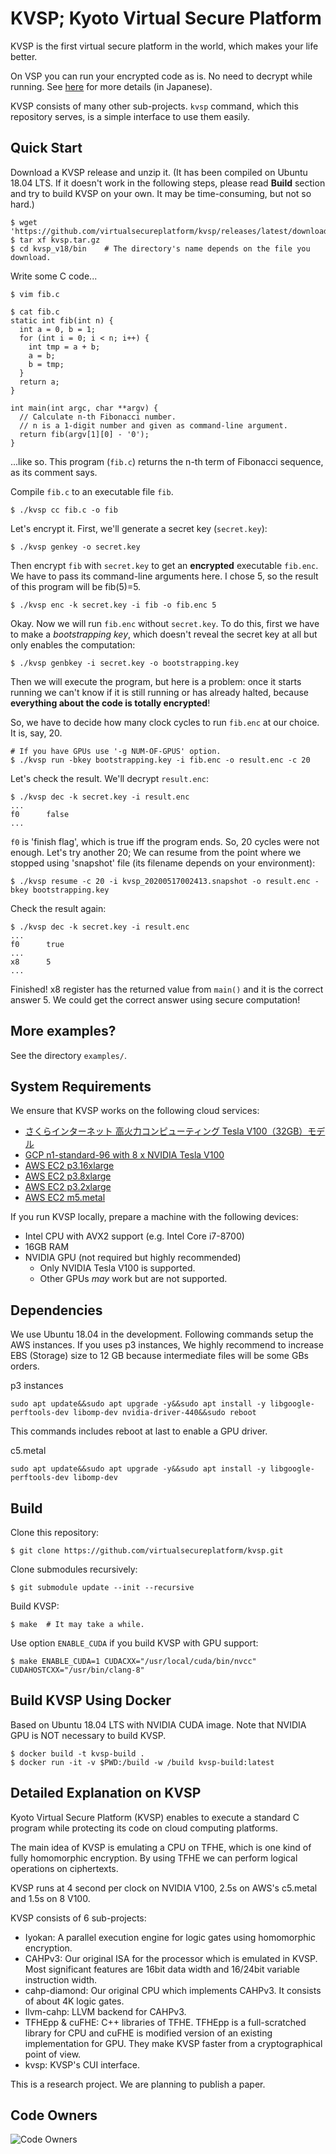 # KVSP; Kyoto Virtual Secure Platform

KVSP is the first virtual secure platform in the world,
which makes your life better.

On VSP you can run your encrypted code as is.
No need to decrypt while running. See [here](https://anqou.net/poc/2019/10/18/post-3106/)
for more details (in Japanese).

KVSP consists of many other sub-projects.
`kvsp` command, which this repository serves, is
a simple interface to use them easily.

## Quick Start

Download a KVSP release and unzip it.
(It has been compiled on Ubuntu 18.04 LTS. If it doesn't work in the following steps,
please read __Build__ section and try to build KVSP on your own.
It may be time-consuming, but not so hard.)

```
$ wget 'https://github.com/virtualsecureplatform/kvsp/releases/latest/download/kvsp.tar.gz'
$ tar xf kvsp.tar.gz
$ cd kvsp_v18/bin    # The directory's name depends on the file you download.
```

Write some C code...

```
$ vim fib.c

$ cat fib.c
static int fib(int n) {
  int a = 0, b = 1;
  for (int i = 0; i < n; i++) {
    int tmp = a + b;
    a = b;
    b = tmp;
  }
  return a;
}

int main(int argc, char **argv) {
  // Calculate n-th Fibonacci number.
  // n is a 1-digit number and given as command-line argument.
  return fib(argv[1][0] - '0');
}
```

...like so. This program (`fib.c`) returns the n-th term of Fibonacci sequence,
as its comment says.

Compile `fib.c` to an executable file `fib`.

```
$ ./kvsp cc fib.c -o fib
```

Let's encrypt it. First, we'll generate a secret key (`secret.key`):

```
$ ./kvsp genkey -o secret.key
```

Then encrypt `fib` with `secret.key` to get an **encrypted** executable `fib.enc`.
We have to pass its command-line arguments here. I chose 5, so the result
of this program will be fib(5)=5.

```
$ ./kvsp enc -k secret.key -i fib -o fib.enc 5
```

Okay. Now we will run `fib.enc` without `secret.key`.
To do this, first we have to make a _bootstrapping key_, which doesn't reveal
the secret key at all but only enables the computation:

```
$ ./kvsp genbkey -i secret.key -o bootstrapping.key
```

Then we will execute the program, but here is a problem:
once it starts running we can't know if it is still running or has already halted,
because **everything about the code is totally encrypted**!

So, we have to decide how many clock cycles to run `fib.enc` at our choice.
It is, say, 20.

```
# If you have GPUs use '-g NUM-OF-GPUS' option.
$ ./kvsp run -bkey bootstrapping.key -i fib.enc -o result.enc -c 20
```

Let's check the result. We'll decrypt `result.enc`:

```
$ ./kvsp dec -k secret.key -i result.enc
...
f0      false
...
```

`f0` is 'finish flag', which is true iff the program ends.
So, 20 cycles were not enough. Let's try another 20;
We can resume from the point where we stopped using 'snapshot' file
(its filename depends on your environment):

```
$ ./kvsp resume -c 20 -i kvsp_20200517002413.snapshot -o result.enc -bkey bootstrapping.key
```

Check the result again:

```
$ ./kvsp dec -k secret.key -i result.enc
...
f0      true
...
x8      5
...
```

Finished! x8 register has the returned value from `main()` and it is the correct answer 5.
We could get the correct answer using secure computation!

## More examples?

See the directory `examples/`.

## System Requirements

We ensure that KVSP works on the following cloud services:

- [さくらインターネット 高火力コンピューティング Tesla V100（32GB）モデル](https://www.sakura.ad.jp/koukaryoku/)
- [GCP n1-standard-96 with 8 x NVIDIA Tesla V100](https://cloud.google.com/compute/docs/machine-types?hl=ja#n1_standard_machine_types)
- [AWS EC2 p3.16xlarge](https://aws.amazon.com/jp/ec2/instance-types/p3/)
- [AWS EC2 p3.8xlarge](https://aws.amazon.com/jp/ec2/instance-types/p3/)
- [AWS EC2 p3.2xlarge](https://aws.amazon.com/jp/ec2/instance-types/p3/)
- [AWS EC2 m5.metal](https://aws.amazon.com/ec2/instance-types/c5/)


If you run KVSP locally, prepare a machine with the following devices:

- Intel CPU with AVX2 support (e.g. Intel Core i7-8700)
- 16GB RAM
- NVIDIA GPU (not required but highly recommended)
    - Only NVIDIA Tesla V100 is supported.
    - Other GPUs _may_ work but are not supported.

## Dependencies

We use Ubuntu 18.04 in the development. Following commands setup the AWS instances.
If you uses p3 instances, We highly recommend to increase EBS (Storage) size to 12 GB because intermediate files will be some GBs orders.

p3 instances
```
sudo apt update&&sudo apt upgrade -y&&sudo apt install -y libgoogle-perftools-dev libomp-dev nvidia-driver-440&&sudo reboot
```
This commands includes reboot at last to enable a GPU driver.

c5.metal
```
sudo apt update&&sudo apt upgrade -y&&sudo apt install -y libgoogle-perftools-dev libomp-dev
```

## Build

Clone this repository:

```
$ git clone https://github.com/virtualsecureplatform/kvsp.git
```

Clone submodules recursively:

```
$ git submodule update --init --recursive
```

Build KVSP:

```
$ make  # It may take a while.
```

Use option `ENABLE_CUDA` if you build KVSP with GPU support:

```
$ make ENABLE_CUDA=1 CUDACXX="/usr/local/cuda/bin/nvcc" CUDAHOSTCXX="/usr/bin/clang-8"
```

## Build KVSP Using Docker

Based on Ubuntu 18.04 LTS with NVIDIA CUDA image.
Note that NVIDIA GPU is NOT necessary to build KVSP.

```
$ docker build -t kvsp-build .
$ docker run -it -v $PWD:/build -w /build kvsp-build:latest
```

## Detailed Explanation on KVSP

Kyoto Virtual Secure Platform (KVSP) enables to execute a standard C program while protecting its code on cloud computing platforms.

The main idea of KVSP is emulating a CPU on TFHE, which is one kind of fully homomorphic encryption. By using TFHE we can perform logical operations on ciphertexts.

KVSP runs at 4 second per clock on NVIDIA V100, 2.5s on AWS's c5.metal and 1.5s on 8 V100.

KVSP consists of 6 sub-projects:

- Iyokan: A parallel execution engine for logic gates using homomorphic encryption.
- CAHPv3: Our original ISA for the processor which is emulated in KVSP. Most significant features are 16bit data width and 16/24bit variable instruction width.
- cahp-diamond: Our original CPU which implements CAHPv3. It consists of about 4K logic gates.
- llvm-cahp: LLVM backend for CAHPv3.
- TFHEpp & cuFHE: C++ libraries of TFHE. TFHEpp is a full-scratched library for CPU and cuFHE is modified version of an existing implementation for GPU. They make KVSP faster from a cryptographical point of view.
- kvsp: KVSP's CUI interface.

This is a research project. We are planning to publish a paper.

## Code Owners

![Code Owners](code-owners.png)
